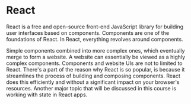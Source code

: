 # React

React is a free and open-source front-end JavaScript library for building user interfaces based on components.
Components are one of the foundations of React. In React, everything revolves around components.


Simple components combined into more complex ones, which eventually merge to form a website. A website can essentially be viewed as a highly complex components. Components and website UIs are not to limited to React. 
There's a part of the reason why React is so popular, is because it streamlines the process of building and composing components. React does this efficiently and without a significant impact on your browser's resources. Another major topic that will be discussed in this course is working with state in React apps. 
